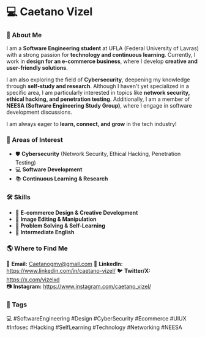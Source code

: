 # 💻 Caetano Vizel

### 🚀 About Me
I am a **Software Engineering student** at UFLA (Federal University of Lavras) with a strong passion for **technology and continuous learning**. Currently, I work in **design for an e-commerce business**, where I develop **creative and user-friendly solutions**.

I am also exploring the field of **Cybersecurity**, deepening my knowledge through **self-study and research**. Although I haven't yet specialized in a specific area, I am particularly interested in topics like **network security, ethical hacking, and penetration testing**. Additionally, I am a member of **NEESA (Software Engineering Study Group)**, where I engage in software development discussions.

I am always eager to **learn, connect, and grow** in the tech industry!

### 🎯 Areas of Interest
- 🛡️ **Cybersecurity** (Network Security, Ethical Hacking, Penetration Testing)
- 💻 **Software Development**
- 📚 **Continuous Learning & Research**

### 🛠️ Skills
- 📌 **E-commerce Design & Creative Development**
- 📌 **Image Editing & Manipulation**
- 📌 **Problem Solving & Self-Learning**
- 📌 **Intermediate English**

### 🌎 Where to Find Me
📩 **Email:** Caetanogmv@gmail.com 
🔗 **LinkedIn:** https://www.linkedin.com/in/caetano-vizel/
🐦 **Twitter/X:** https://x.com/vizelxd  
📷 **Instagram:** https://www.instagram.com/caetano_vizel/

### 🔖 Tags
💻 #SoftwareEngineering #Design #CyberSecurity #Ecommerce #UIUX #Infosec #Hacking #SelfLearning #Technology #Networking #NEESA
